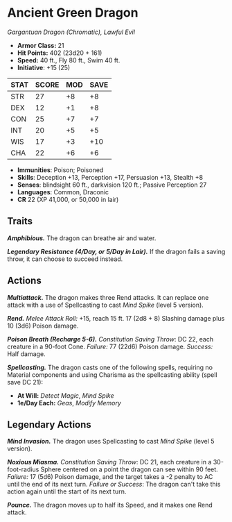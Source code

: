 # Ancient Green Dragon

*Gargantuan Dragon (Chromatic), Lawful Evil*

- **Armor Class:** 21
- **Hit Points:** 402 (23d20 + 161)
- **Speed:** 40 ft., Fly 80 ft., Swim 40 ft.
- **Initiative**: +15 (25)

|STAT|SCORE|MOD|SAVE|
| --- | --- | --- | ---- |
| STR | 27 | +8 | +8 |
| DEX | 12 | +1 | +8 |
| CON | 25 | +7 | +7 |
| INT | 20 | +5 | +5 |
| WIS | 17 | +3 | +10 |
| CHA | 22 | +6 | +6 |

- **Immunities**: Poison; Poisoned
- **Skills**: Deception +13, Perception +17, Persuasion +13, Stealth +8
- **Senses**: blindsight 60 ft., darkvision 120 ft.; Passive Perception 27
- **Languages**: Common, Draconic
- **CR** 22 (XP 41,000, or 50,000 in lair)

## Traits

***Amphibious.*** The dragon can breathe air and water.

***Legendary Resistance (4/Day, or 5/Day in Lair).*** If the dragon fails a saving throw, it can choose to succeed instead.


## Actions

***Multiattack.*** The dragon makes three Rend attacks. It can replace one attack with a use of Spellcasting to cast *Mind Spike* (level 5 version).

***Rend.*** *Melee Attack Roll:* +15, reach 15 ft. 17 (2d8 + 8) Slashing damage plus 10 (3d6) Poison damage.

***Poison Breath (Recharge 5-6).*** *Constitution Saving Throw*: DC 22, each creature in a 90-foot Cone. *Failure:*  77 (22d6) Poison damage. *Success:*  Half damage.

***Spellcasting.*** The dragon casts one of the following spells, requiring no Material components and using Charisma as the spellcasting ability (spell save DC 21):

- **At Will:** *Detect Magic*, *Mind Spike*
- **1e/Day Each:** *Geas*, *Modify Memory*

## Legendary Actions

***Mind Invasion.*** The dragon uses Spellcasting to cast *Mind Spike* (level 5 version).

***Noxious Miasma.*** *Constitution Saving Throw*: DC 21, each creature in a 30-foot-radius Sphere centered on a point the dragon can see within 90 feet. *Failure:*  17 (5d6) Poison damage, and the target takes a -2 penalty to AC until the end of its next turn. *Failure or Success*:  The dragon can't take this action again until the start of its next turn.

***Pounce.*** The dragon moves up to half its Speed, and it makes one Rend attack.

